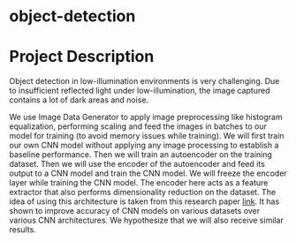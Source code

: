 # object-detection

# Project Description
Object detection in low-illumination environments is very challenging. Due to insufficient reflected light under low-illumination, the image captured contains a lot of dark areas and noise.

We use Image Data Generator to apply image preprocessing like histogram equalization, performing scaling and feed the images in batches to our model for
training (to avoid memory issues while training). We will first train our own CNN model without applying any image processing to establish a baseline performance.
Then we will train an autoencoder on the training dataset. Then we will use the encoder of the autoencoder and feed its output to a CNN model and train the CNN
model. We will freeze the encoder layer while training the CNN model. The encoder here acts as a feature extractor that also performs dimensionality reduction
on the dataset. The idea of using this architecture is taken from this research paper [link](https://www.mdpi.com/1424-8220/21/22/7731). It has shown to improve accuracy of CNN models on various datasets over various CNN architectures. We hypothesize that we will also receive similar results.
